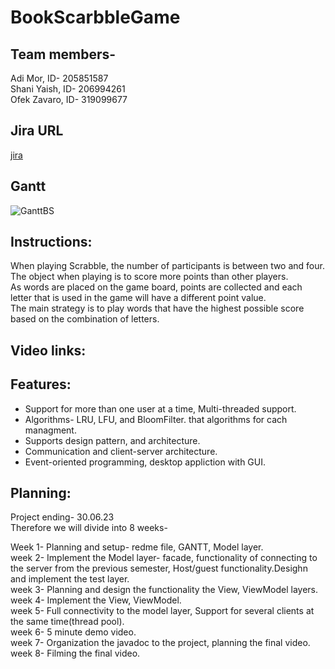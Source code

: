# BookScarbbleGame
## Team members- 
Adi Mor, ID- 205851587<br>
Shani Yaish, ID- 206994261<br>
Ofek Zavaro, ID- 319099677 <br>

## Jira URL
[jira](https://adimor.atlassian.net/jira/software/projects/BS/boards/1/roadmap)

## Gantt
![GanttBS](https://github.com/ShaniYaish/BookScrabbleGame/assets/112093964/a5c7eedc-78a2-423a-929f-7fbdd0eeddc8)

## Instructions:
When playing Scrabble, the number of participants is between two and four.<br> The object when playing is to score more points than other players.<br> As words are placed on the game board, points are collected and each letter that is used in the game will have a different point value.<br> The main strategy is to play words that have the highest possible score based on the combination of letters.

## Video links:


## Features:
* Support for more than one user at a time, Multi-threaded support. <br>
* Algorithms- LRU, LFU, and BloomFilter. that algorithms for cach managment.<br>
* Supports design pattern, and architecture. <br>
* Communication and client-server architecture.<br>
* Event-oriented programming, desktop appliction with GUI.<br>

## Planning:
Project ending- 30.06.23 <br>
Therefore we will divide into 8 weeks-<br>

Week 1- Planning and setup- redme file, GANTT, Model layer.<br>
week 2- Implement the Model layer- facade, functionality of connecting to the server from the previous semester, Host/guest functionality.Desighn and implement the test layer.<br>
week 3- Planning and design the functionality the View, ViewModel layers.<br>
week 4- Implement the View, ViewModel.<br>
week 5- Full connectivity to the model layer, Support for several clients at the same time(thread pool).<br>
week 6- 5 minute demo video. <br>
week 7- Organization the javadoc to the project, planning the final video. <br>
week 8- Filming the final video. <br>
